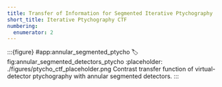 ```yaml
---
title: Transfer of Information for Segmented Iterative Ptychography
short_title: Iterative Ptychography CTF
numbering:
  enumerator: 2
---
```


:::{figure} #app:annular_segmented_ptycho
:label: fig:annular_segmented_detectors_ptycho
:placeholder: ./figures/ptycho_ctf_placeholder.png
Contrast transfer function of virtual-detector ptychography with annular segmented detectors.
:::

